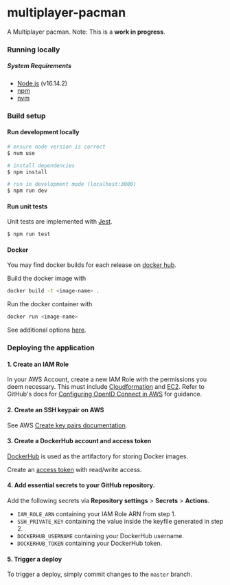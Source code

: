 # multiplayer-pacman

A Multiplayer pacman. Note: This is a **work in progress**.

### Running locally

##### System Requirements
- [Node.js](https://nodejs.org/) (v16.14.2)
- [npm](https://www.npmjs.com/)
- [nvm](https://github.com/nvm-sh/nvm)

### Build setup
#### Run development locally
```bash
# ensure node version is correct
$ nvm use

# install dependencies
$ npm install

# run in development mode (localhost:3000)
$ npm run dev
```

#### Run unit tests

Unit tests are implemented with [Jest](https://jestjs.io/).

```bash
$ npm run test
```


#### Docker
You may find docker builds for each release on [docker hub](https://hub.docker.com/repository/docker/caloverflow/pacman-overflow/tags?page=1&ordering=last_updated).

Build the docker image with
```bash
docker build -t <image-name> .
```

Run the docker container with
```bash
docker run <image-name>
```
See additional options [here](https://docs.docker.com/engine/reference/run/#docker-run-reference).

### Deploying the application

#### 1. Create an IAM Role
In your AWS Account, create a new IAM Role with the permissions you deem necessary. This must include [Cloudformation](https://aws.amazon.com/cloudformation/) and [EC2](https://aws.amazon.com/ec2/). Refer to GitHub's docs for [Configuring OpenID Connect in AWS](https://docs.github.com/en/actions/deployment/security-hardening-your-deployments/configuring-openid-connect-in-amazon-web-services) for guidance.

#### 2. Create an SSH keypair on AWS
See AWS [Create key pairs documentation](https://docs.aws.amazon.com/AWSEC2/latest/UserGuide/create-key-pairs.html).

#### 3. Create a DockerHub account and access token
[DockerHub](https://hub.docker.com/) is used as the artifactory for storing Docker images.

Create an [access token](https://docs.docker.com/docker-hub/access-tokens/) with read/write access.

#### 4. Add essential secrets to your GitHub repository.

Add the following secrets via **Repository settings** > **Secrets** > **Actions**.

  - `IAM_ROLE_ARN` containing your IAM Role ARN from step 1.
  - `SSH_PRIVATE_KEY` containing the value inside the keyfile generated in step 2.
  - `DOCKERHUB_USERNAME` containing your DockerHub username.
  - `DOCKERHUB_TOKEN` containing your DockerHub token.

#### 5. Trigger a deploy
To trigger a deploy, simply commit changes to the `master` branch.